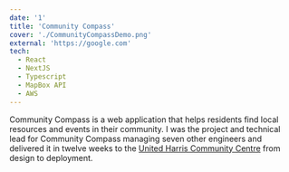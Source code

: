 ```yaml
---
date: '1'
title: 'Community Compass'
cover: './CommunityCompassDemo.png'
external: 'https://google.com'
tech:
  - React
  - NextJS
  - Typescript
  - MapBox API
  - AWS
---
```


Community Compass is a web application that helps residents find local resources and events in their community. I was the project and technical lead for Community Compass managing seven other engineers and delivered it in twelve weeks to the [United Harris Community Centre](https://www.uniting.org/community-impact/harris-community-centre) from design to deployment.

